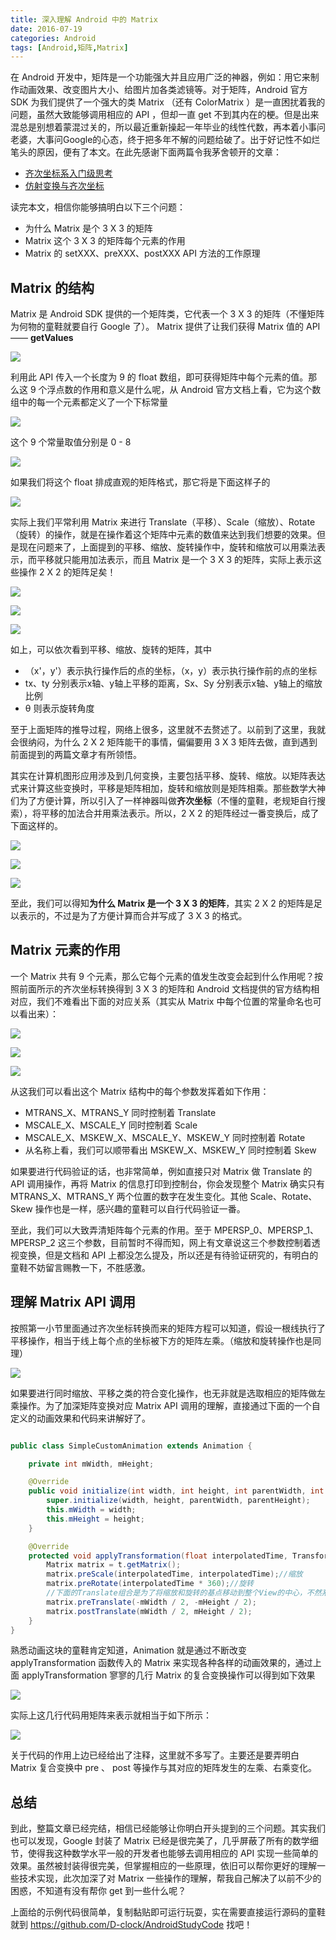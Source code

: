 ```yaml
---
title: 深入理解 Android 中的 Matrix
date: 2016-07-19
categories: Android
tags: [Android,矩阵,Matrix]
---
```


在 Android 开发中，矩阵是一个功能强大并且应用广泛的神器，例如：用它来制作动画效果、改变图片大小、给图片加各类滤镜等。对于矩阵，Android 官方 SDK 为我们提供了一个强大的类 Matrix （还有 ColorMatrix ）是一直困扰着我的问题，虽然大致能够调用相应的 API ，但却一直 get 不到其内在的梗。但是出来混总是别想着蒙混过关的，所以最近重新操起一年毕业的线性代数，再本着小事问老婆，大事问Google的心态，终于把多年不解的问题给破了。出于好记性不如烂笔头的原因，便有了本文。在此先感谢下面两篇令我茅舍顿开的文章：

<!-- more -->

- [齐次坐标系入门级思考](https://oncemore2020.github.io/blog/homogeneous/)
- [仿射变换与齐次坐标](https://guangchun.wordpress.com/2011/10/12/affineandhomogeneous/)

读完本文，相信你能够搞明白以下三个问题：

- 为什么 Matrix 是个 3 X 3 的矩阵
- Matrix 这个  3 X 3 的矩阵每个元素的作用
- Matrix 的 setXXX、preXXX、postXXX API 方法的工作原理

## Matrix 的结构

Matrix 是 Android SDK 提供的一个矩阵类，它代表一个 3 X 3 的矩阵（不懂矩阵为何物的童鞋就要自行 Google 了）。 Matrix 提供了让我们获得 Matrix 值的 API —— **getValues** 

![](https://diycode.b0.upaiyun.com/photo/2017/6f8428e66d8e99d253af6c4adb7fd5a0.png)

利用此 API 传入一个长度为 9 的 float 数组，即可获得矩阵中每个元素的值。那么这 9 个浮点数的作用和意义是什么呢，从 Android 官方文档上看，它为这个数组中的每一个元素都定义了一个下标常量

![](https://diycode.b0.upaiyun.com/photo/2017/df398c4fbbea1b26c4787dec5b17bf42.png)

这个 9 个常量取值分别是 0 - 8

![](https://diycode.b0.upaiyun.com/photo/2017/0a89f84948633994cb134c8d7d2f7b16.png)

如果我们将这个 float 排成直观的矩阵格式，那它将是下面这样子的

![](https://diycode.b0.upaiyun.com/photo/2017/10ab1c33c9002ebec966ca0bcb697a58.png)

实际上我们平常利用 Matrix 来进行 Translate（平移）、Scale（缩放）、Rotate（旋转）的操作，就是在操作着这个矩阵中元素的数值来达到我们想要的效果。但是现在问题来了，上面提到的平移、缩放、旋转操作中，旋转和缩放可以用乘法表示，而平移就只能用加法表示，而且 Matrix 是一个 3 X 3 的矩阵，实际上表示这些操作 2 X 2 的矩阵足矣！

![](https://diycode.b0.upaiyun.com/photo/2017/8bbb72375301e50a1fe32b5d8a304271.png)

![](https://diycode.b0.upaiyun.com/photo/2017/497fdb3d1ae89c9ca83332352f73aef6.png)

![](https://diycode.b0.upaiyun.com/photo/2017/60944b503cb50f789bc9291169f60986.png)

如上，可以依次看到平移、缩放、旋转的矩阵，其中

- （x'，y'）表示执行操作后的点的坐标，（x，y）表示执行操作前的点的坐标
-  tx、ty 分别表示x轴、y轴上平移的距离，Sx、Sy 分别表示x轴、y轴上的缩放比例
-  θ 则表示旋转角度
 
至于上面矩阵的推导过程，网络上很多，这里就不去赘述了。以前到了这里，我就会很纳闷，为什么 2 X 2 矩阵能干的事情，偏偏要用 3 X 3 矩阵去做，直到遇到前面提到的两篇文章才有所领悟。

其实在计算机图形应用涉及到几何变换，主要包括平移、旋转、缩放。以矩阵表达式来计算这些变换时，平移是矩阵相加，旋转和缩放则是矩阵相乘。那些数学大神们为了方便计算，所以引入了一样神器叫做**齐次坐标**（不懂的童鞋，老规矩自行搜索），将平移的加法合并用乘法表示。所以，2 X 2 的矩阵经过一番变换后，成了下面这样的。

![](https://diycode.b0.upaiyun.com/photo/2017/e5c9709a7034a9feaf1b6f4d12ce6607.png)

![](https://diycode.b0.upaiyun.com/photo/2017/7961eea96b45104bfe6d7ae119d0623a.png)

![](https://diycode.b0.upaiyun.com/photo/2017/58601740330913b856ca1f00d36dc023.png)

至此，我们可以得知**为什么 Matrix 是一个 3 X 3 的矩阵**，其实 2 X 2 的矩阵是足以表示的，不过是为了方便计算而合并写成了 3 X 3 的格式。

## Matrix 元素的作用

一个 Matrix 共有 9 个元素，那么它每个元素的值发生改变会起到什么作用呢？按照前面所示的齐次坐标转换得到 3 X 3 的矩阵和 Android 文档提供的官方结构相对应，我们不难看出下面的对应关系（其实从 Matrix 中每个位置的常量命名也可以看出来）：

![](https://diycode.b0.upaiyun.com/photo/2017/886886ec62c2ec8813f687e2cdc3b5c3.png)

![](https://diycode.b0.upaiyun.com/photo/2017/96ff9dcfb78a0a32a4f67ba2e3bdb3ea.png)

![](https://diycode.b0.upaiyun.com/photo/2017/2b75910c95d198bd75941f2cba56075d.png)

从这我们可以看出这个 Matrix 结构中的每个参数发挥着如下作用：

- MTRANS_X、MTRANS_Y 同时控制着 Translate
- MSCALE_X、MSCALE_Y 同时控制着 Scale
- MSCALE_X、MSKEW_X、MSCALE_Y、MSKEW_Y 同时控制着 Rotate
- 从名称上看，我们可以顺带看出 MSKEW_X、MSKEW_Y 同时控制着 Skew

如果要进行代码验证的话，也非常简单，例如直接只对 Matrix 做 Translate 的 API 调用操作，再将 Matrix 的信息打印到控制台，你会发现整个 Matrix 确实只有 MTRANS_X、MTRANS_Y 两个位置的数字在发生变化。其他 Scale、Rotate、Skew 操作也是一样，感兴趣的童鞋可以自行代码验证一番。

至此，我们可以大致弄清矩阵每个元素的作用。至于 MPERSP_0、MPERSP_1、MPERSP_2 这三个参数，目前暂时不得而知，网上有文章说这三个参数控制着透视变换，但是文档和 API 上都没怎么提及，所以还是有待验证研究的，有明白的童鞋不妨留言赐教一下，不胜感激。

## 理解 Matrix API 调用

按照第一小节里面通过齐次坐标转换而来的矩阵方程可以知道，假设一根线执行了平移操作，相当于线上每个点的坐标被下方的矩阵左乘。（缩放和旋转操作也是同理）

![](https://diycode.b0.upaiyun.com/photo/2017/6c8fce96b7eb58e42bbdc4cd29d404f4.png)

如果要进行同时缩放、平移之类的符合变化操作，也无非就是选取相应的矩阵做左乘操作。为了加深矩阵变换对应 Matrix API 调用的理解，直接通过下面的一个自定义的动画效果和代码来讲解好了。

```java

public class SimpleCustomAnimation extends Animation {

    private int mWidth, mHeight;

    @Override
    public void initialize(int width, int height, int parentWidth, int parentHeight) {
        super.initialize(width, height, parentWidth, parentHeight);
        this.mWidth = width;
        this.mHeight = height;
    }

    @Override
    protected void applyTransformation(float interpolatedTime, Transformation t) {
        Matrix matrix = t.getMatrix();
        matrix.preScale(interpolatedTime, interpolatedTime);//缩放
        matrix.preRotate(interpolatedTime * 360);//旋转
        //下面的Translate组合是为了将缩放和旋转的基点移动到整个View的中心，不然系统默认是以View的左上角作为基点
        matrix.preTranslate(-mWidth / 2, -mHeight / 2);
        matrix.postTranslate(mWidth / 2, mHeight / 2);
    }
}

```

熟悉动画这块的童鞋肯定知道，Animation 就是通过不断改变 applyTransformation 函数传入的 Matrix 来实现各种各样的动画效果的，通过上面 applyTransformation 寥寥的几行 Matrix 的复合变换操作可以得到如下效果

![](https://diycode.b0.upaiyun.com/photo/2017/720a2d30ba95ee8d80255694822ccd30.gif)

实际上这几行代码用矩阵来表示就相当于如下所示：

![](https://diycode.b0.upaiyun.com/photo/2017/99b4cbf869af193ebf4a75af9827d8fa.png)

关于代码的作用上边已经给出了注释，这里就不多写了。主要还是要弄明白 Matrix 复合变换中 pre 、 post 等操作与其对应的矩阵发生的左乘、右乘变化。

## 总结

到此，整篇文章已经完结，相信已经能够让你明白开头提到的三个问题。其实我们也可以发现，Google 封装了 Matrix 已经是很完美了，几乎屏蔽了所有的数学细节，使得我这种数学水平一般的开发者也能够去调用相应的 API 实现一些简单的效果。虽然被封装得很完美，但掌握相应的一些原理，依旧可以帮你更好的理解一些技术实现，此次加深了对 Matrix 一些操作的理解，帮我自己解决了以前不少的困惑，不知道有没有帮你 get 到一些什么呢？

上面给的示例代码很简单，复制黏贴即可运行玩耍，实在需要直接运行源码的童鞋就到 https://github.com/D-clock/AndroidStudyCode 找吧！

